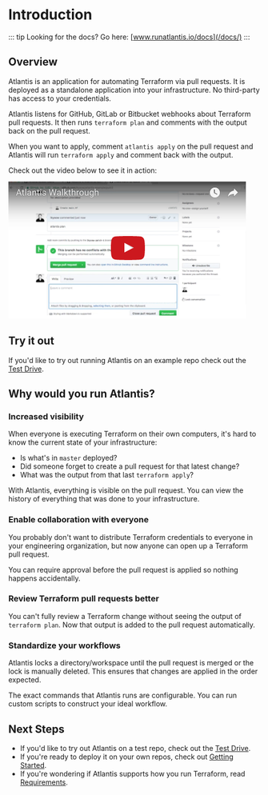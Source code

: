 # Introduction

::: tip Looking for the docs?
Go here: [www.runatlantis.io/docs](/docs/)
:::

## Overview
Atlantis is an application for automating Terraform via pull requests. It is deployed
as a standalone application into your infrastructure. No third-party has access to
your credentials.

Atlantis listens for GitHub, GitLab or Bitbucket webhooks about Terraform pull requests. It
then runs `terraform plan` and comments with the output back on the pull request.

When you want to apply, comment `atlantis apply` on the pull request and Atlantis
will run `terraform apply` and comment back with the output.

Check out the video below to see it in action:

[![Atlantis Walkthrough](./images/atlantis-walkthrough-icon.png)](https://www.youtube.com/watch?v=TmIPWda0IKg)

## Try it out
If you'd like to try out running Atlantis on an example repo check out the [Test Drive](test-drive.html).

## Why would you run Atlantis?
### Increased visibility
When everyone is executing Terraform on their own computers, it's hard to know the
current state of your infrastructure:
* Is what's in `master` deployed?
* Did someone forget to create a pull request for that latest change?
* What was the output from that last `terraform apply`?

With Atlantis, everything is visible on the pull request. You can view the history
of everything that was done to your infrastructure.

### Enable collaboration with everyone
You probably don't want to distribute Terraform credentials to everyone in your
engineering organization, but now anyone can open up a Terraform pull request.

You can require approval before the pull request is applied so nothing happens
accidentally.

### Review Terraform pull requests better
You can't fully review a Terraform change without seeing the output of `terraform plan`.
Now that output is added to the pull request automatically.

### Standardize your workflows
Atlantis locks a directory/workspace until the pull request is merged or the lock
is manually deleted. This ensures that changes are applied in the order expected.

The exact commands that Atlantis runs are configurable. You can run custom scripts
to construct your ideal workflow.

## Next Steps
* If you'd like to try out Atlantis on a test repo, check out the [Test Drive](test-drive.html).
* If you're ready to deploy it on your own repos, check out [Getting Started](getting-started.html).
* If you're wondering if Atlantis supports how you run Terraform, read [Requirements](requirements.html).